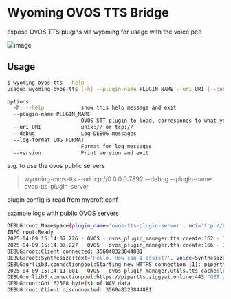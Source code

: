 
# Wyoming OVOS TTS Bridge

expose OVOS TTS plugins via wyoming for usage with the voice pee

![image](https://github.com/user-attachments/assets/67808db8-1c45-4ba7-bae6-4659dfdeac4e)

## Usage

```bash
$ wyoming-ovos-tts --help
usage: wyoming-ovos-tts [-h] --plugin-name PLUGIN_NAME --uri URI [--debug] [--log-format LOG_FORMAT] [--version]

options:
  -h, --help            show this help message and exit
  --plugin-name PLUGIN_NAME
                        OVOS STT plugin to load, corresponds to what you would put under "module" in mycroft.conf
  --uri URI             unix:// or tcp://
  --debug               Log DEBUG messages
  --log-format LOG_FORMAT
                        Format for log messages
  --version             Print version and exit

```

e.g.  to use the ovos public servers

> wyoming-ovos-tts --uri tcp://0.0.0.0:7892 --debug --plugin-name ovos-tts-plugin-server

plugin config is read from mycroft.conf


example logs with public OVOS servers
```bash
DEBUG:root:Namespace(plugin_name='ovos-tts-plugin-server', uri='tcp://0.0.0.0:7892', debug=True)
INFO:root:Ready
2025-04-09 15:14:07.226 - OVOS - ovos_plugin_manager.tts:create:162 - INFO - Found plugin ovos-tts-plugin-server
2025-04-09 15:14:07.227 - OVOS - ovos_plugin_manager.tts:create:166 - INFO - Loaded plugin ovos-tts-plugin-server
DEBUG:root:Client connected: 356048323844881
DEBUG:root:Synthesize(text='Hello. How can I assist?', voice=SynthesizeVoice(name='ovos-tts-plugin-server', language=None, speaker=None))
DEBUG:urllib3.connectionpool:Starting new HTTPS connection (1): pipertts.ziggyai.online:443
2025-04-09 15:14:11.081 - OVOS - ovos_plugin_manager.utils.tts_cache:load_persistent_cache:263 - INFO - Persistent TTS cache files loaded successfully.
DEBUG:urllib3.connectionpool:https://pipertts.ziggyai.online:443 "GET /v2/synthesize?lang=en-US&utterance=Hello.+How+can+I+assist%3F HTTP/1.1" 200 62508
DEBUG:root:Got 62508 byte(s) of WAV data
DEBUG:root:Client disconnected: 356048323844881
```

